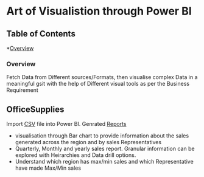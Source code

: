 
# Art of Visualistion through Power BI

## Table of Contents
*[Overview](#overview)

### Overview

Fetch Data from Different sources/Formats, then visualise complex Data in a meaningful gsit with the help of Different visual tools as per the Business Requirement

## OfficeSupplies

Import [CSV](https://github.com/varma-prasad/Power-BI-Visualization/blob/main/Datasets/P6-OfficeSupplies.csv) file into Power BI. Genrated [Reports](https://github.com/varma-prasad/Power-BI-Visualization/blob/main/PDF/OfficeSupplies.pdf)
* visualisation through Bar chart to provide information about the sales generated across the region and by sales Representatives
* Quarterly, Monthly and yearly sales report. Granular information can be explored with Heirarchies and Data drill options.
* Understand which region has max/min sales and which Representative have made Max/Min sales

